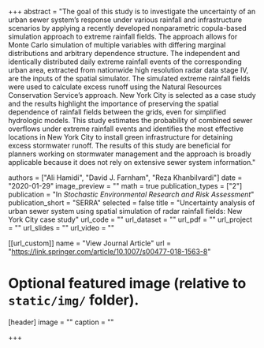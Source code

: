 +++
abstract = "The goal of this study is to investigate the uncertainty of an urban sewer system’s response under various rainfall and infrastructure scenarios by applying a recently developed nonparametric copula-based simulation approach to extreme rainfall fields. The approach allows for Monte Carlo simulation of multiple variables with differing marginal distributions and arbitrary dependence structure. The independent and identically distributed daily extreme rainfall events of the corresponding urban area, extracted from nationwide high resolution radar data stage IV, are the inputs of the spatial simulator. The simulated extreme rainfall fields were used to calculate excess runoff using the Natural Resources Conservation Service’s approach. New York City is selected as a case study and the results highlight the importance of preserving the spatial dependence of rainfall fields between the grids, even for simplified hydrologic models. This study estimates the probability of combined sewer overflows under extreme rainfall events and identifies the most effective locations in New York City to install green infrastructure for detaining excess stormwater runoff. The results of this study are beneficial for planners working on stormwater management and the approach is broadly applicable because it does not rely on extensive sewer system information."

authors = ["Ali Hamidi", "David J. Farnham", "Reza Khanbilvardi"]
date = "2020-01-29"
image_preview = ""
math = true
publication_types = ["2"]
publication = "In *Stochastic Environmental Research and Risk Assessment*"
publication_short = "SERRA"
selected = false
title = "Uncertainty analysis of urban sewer system using spatial simulation of radar rainfall fields: New York City case study"
url_code = ""
url_dataset = ""
url_pdf = ""
url_project = ""
url_slides = ""
url_video = ""

[[url_custom]]
name = "View Journal Article"
url = "https://link.springer.com/article/10.1007/s00477-018-1563-8"

# Optional featured image (relative to `static/img/` folder).
[header]
image = ""
caption = ""

+++